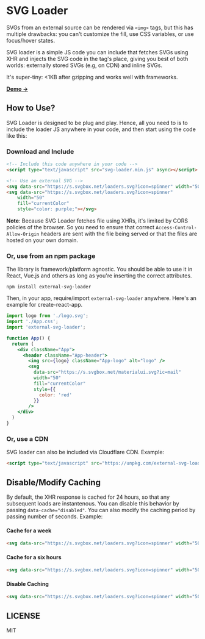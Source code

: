 # SVG Loader
SVGs from an external source can be rendered via `<img>` tags, but this has multiple drawbacks: you can't customize the fill, use CSS variables, or use focus/hover states.

SVG loader is a simple JS code you can include that fetches SVGs using XHR and injects the SVG code in the tag's place, giving you best of both worlds: externally stored SVGs (e.g, on CDN) and inline SVGs.

It's super-tiny: <1KB after gzipping and works well with frameworks.

[**Demo →**](https://jsfiddle.net/w9gz8kcv/)

## How to Use?
SVG Loader is designed to be plug and play. Hence, all you need to is to include the loader JS anywhere in your code, and then start using the code like this:

### Download and Include

```html
<!-- Include this code anywhere in your code -->
<script type="text/javascript" src="svg-loader.min.js" async></script>

<!-- Use an external SVG -->
<svg data-src="https://s.svgbox.net/loaders.svg?icon=spinner" width="50" fill="red"></svg>
<svg data-src="https://s.svgbox.net/loaders.svg?icon=spinner"
    width="50"
    fill="currentColor"
    style="color: purple;"></svg>
```

**Note**: Because SVG Loader fetches file using XHRs, it's limited by CORS policies of the browser. 
So you need to ensure that correct `Access-Control-Allow-Origin` headers are sent with the file being served or that the files are hosted on your own domain. 


### Or, use from an npm package
The library is framework/platform agnostic. You should be able to use it in React, Vue.js and others
as long as you're inserting the correct attributes.


```
npm install external-svg-loader
```

Then, in your app, require/import `external-svg-loader` anywhere. Here's an example for create-react-app.

```jsx
import logo from './logo.svg';
import './App.css';
import 'external-svg-loader';

function App() {
  return (
    <div className="App">
      <header className="App-header">
        <img src={logo} className="App-logo" alt="logo" />
        <svg
          data-src="https://s.svgbox.net/materialui.svg?ic=mail"
          width="50"
          fill="currentColor"
          style={{
            color: 'red'
          }}
        />
    </div>
  )
}
```

### Or, use a CDN
SVG loader can also be included via Cloudflare CDN. Example:

```html
<script type="text/javascript" src="https://unpkg.com/external-svg-loader@0.0.2/svg-loader.min.js" async></script>
```

## Disable/Modify Caching
By default, the XHR response is cached for 24 hours, so that any subsequent loads are instantenous. You can disable this behavior by passing `data-cache="disabled"`. You can also modify
the caching period by passing number of seconds. Example:

#### Cache for a week
```html
<svg data-src="https://s.svgbox.net/loaders.svg?icon=spinner" width="50" data-cache="604800"></svg>
```

#### Cache for a six hours
```html
<svg data-src="https://s.svgbox.net/loaders.svg?icon=spinner" width="50" data-cache="21600"></svg>
```

#### Disable Caching
```html
<svg data-src="https://s.svgbox.net/loaders.svg?icon=spinner" width="50" data-cache="disabled"></svg>
```

## LICENSE
MIT
